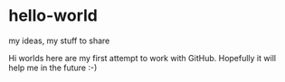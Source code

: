 # hello-world
my ideas, my stuff to share

Hi worlds here are my first attempt to work with GitHub. Hopefully it will help me in the future :-)
